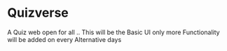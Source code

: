 # Quizverse
A Quiz web open for all .. This will be the Basic UI only more Functionality will be added on every Alternative days
